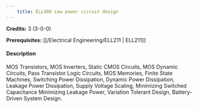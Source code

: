 ```yaml
---
    title: ELL408 Low power circuit design
---
```

**Credits:** 3 (3-0-0)



**Prerequisites:** [[/Electrical Engineering/ELL211 | ELL211]]

#### Description 
MOS Transistors, MOS Inverters, Static CMOS Circuits, MOS Dynamic Circuits, Pass Transistor Logic Circuits, MOS Memories, Finite State Machines, Switching Power Dissipation, Dynamic Power Dissipation, Leakage Power Dissipation, Supply Voltage Scaling, Minimizing Switched Capacitance Minimizing Leakage Power, Variation Tolerant Design, Battery-Driven System Design.